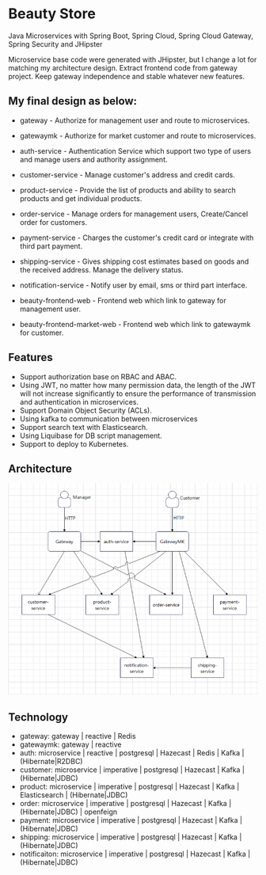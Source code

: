 # Beauty Store
Java Microservices with Spring Boot, Spring Cloud, Spring Cloud Gateway, Spring Security and JHipster

Microservice base code were generated with JHipster, but I change a lot for matching my architecture design.
Extract frontend code from gateway project. Keep gateway independence and stable whatever new features.

## My final design as below:
- gateway - Authorize for management user and route to microservices.
- gatewaymk - Authorize for market customer and route to microservices.
- auth-service - Authentication Service which support two type of users and manage users and authority assignment.
- customer-service - Manage customer's address and credit cards.
- product-service - Provide the list of products and ability to search products and get individual products.
- order-service - Manage orders for management users, Create/Cancel order for customers.
- payment-service - Charges the customer's credit card or integrate with third part payment.
- shipping-service - Gives shipping cost estimates based on goods and the received address. Manage the delivery status.
- notification-service - Notify user by email, sms or third part interface.

- beauty-frontend-web - Frontend web which link to gateway for management user.
- beauty-frontend-market-web - Frontend web which link to gatewaymk for customer.

## Features
- Support authorization base on RBAC and ABAC. 
- Using JWT, no matter how many permission data, the length of the JWT will not increase significantly to ensure 
  the performance of transmission and authentication in microservices.
- Support Domain Object Security (ACLs).
- Using kafka to communication between microservices
- Support search text with Elasticsearch.
- Using Liquibase for DB script management.
- Support to deploy to Kubernetes.

## Architecture
![architecture](https://github.com/SharpQin/beauty/raw/main/doc/architecture-diagram.png)

## Technology
- gateway: gateway | reactive | Redis
- gatewaymk: gateway | reactive
- auth: microservice | reactive | postgresql | Hazecast | Redis | Kafka | (Hibernate|R2DBC)
- customer: microservice | imperative | postgresql | Hazecast | Kafka | (Hibernate|JDBC)
- product: microservice | imperative | postgresql | Hazecast | Kafka | Elasticsearch | (Hibernate|JDBC)
- order: microservice | imperative | postgresql | Hazecast | Kafka | (Hibernate|JDBC) | openfeign
- payment: microservice | imperative | postgresql | Hazecast | Kafka | (Hibernate|JDBC)
- shipping: microservice | imperative | postgresql | Hazecast | Kafka | (Hibernate|JDBC)
- notificaiton: microservice | imperative | postgresql | Hazecast | Kafka | (Hibernate|JDBC)
